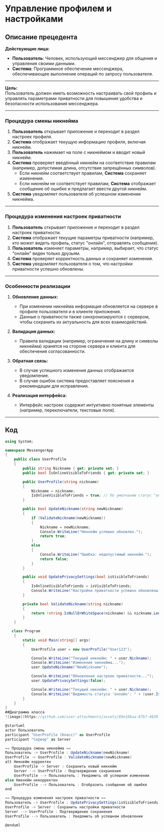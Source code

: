 # Управление профилем и настройками

## Описание прецедента  

**Действующие лица:**  
- **Пользователь**: Человек, использующий мессенджер для общения и управления своими данными.  
- **Система**: Программное обеспечение мессенджера, обеспечивающее выполнение операций по запросу пользователя.  

---

**Цель:**  
Пользователь должен иметь возможность настраивать свой профиль и управлять параметрами приватности для повышения удобства и безопасности использования мессенджера.  

---

### Процедура смены никнейма  

1. **Пользователь** открывает приложение и переходит в раздел настроек профиля.  
2. **Система** отображает текущую информацию профиля, включая никнейм.  
3. **Пользователь** нажимает на поле с никнеймом и вводит новый никнейм.  
4. **Система** проверяет введённый никнейм на соответствие правилам (например, допустимая длина, отсутствие запрещённых символов).  
   - Если никнейм соответствует правилам, **Система** сохраняет изменения.  
   - Если никнейм не соответствует правилам, **Система** отображает сообщение об ошибке и предлагает ввести другой никнейм.  
5. **Система** уведомляет пользователя об успешном изменении никнейма.  

---

### Процедура изменения настроек приватности  

1. **Пользователь** открывает приложение и переходит в раздел настроек приватности.  
2. **Система** отображает текущие параметры приватности (например, кто может видеть профиль, статус "онлайн", отправлять сообщения).  
3. **Пользователь** изменяет параметры, например, выбирает, что статус "онлайн" виден только друзьям.  
4. **Система** проверяет корректность данных и сохраняет изменения.  
5. **Система** уведомляет пользователя о том, что настройки приватности успешно обновлены.  

---

### Особенности реализации  

1. **Обновление данных:**  
   - При изменении никнейма информация обновляется на сервере в профиле пользователя и в клиенте приложения.  
   - Данные о приватности также синхронизируются с сервером, чтобы сохранить их актуальность для всех взаимодействий.  

2. **Валидация данных:**  
   - Правила валидации (например, ограничения на длину и символы никнейма) хранятся на стороне сервера и клиента для обеспечения согласованности.  

3. **Обратная связь:**  
   - В случае успешного изменения данных отображается уведомление.  
   - В случае ошибок система предоставляет пояснения и рекомендации для исправления.  

4. **Реализация интерфейса:**  
   - Интерфейс настроек содержит интуитивно понятные элементы (например, переключатели, текстовые поля).  

---

## Код

```csharp
using System;

namespace MessengerApp
{
    public class UserProfile
    {
        public string Nickname { get; private set; }
        public bool IsOnlineVisibleToFriends { get; private set; }

        public UserProfile(string nickname)
        {
            Nickname = nickname;
            IsOnlineVisibleToFriends = true; // По умолчанию статус "онлайн" виден друзьям
        }

        public bool UpdateNickname(string newNickname)
        {
            if (ValidateNickname(newNickname))
            {
                Nickname = newNickname;
                Console.WriteLine("Никнейм успешно обновлен.");
                return true;
            }
            else
            {
                Console.WriteLine("Ошибка: недопустимый никнейм.");
                return false;
            }
        }

        public void UpdatePrivacySettings(bool isVisibleToFriends)
        {
            IsOnlineVisibleToFriends = isVisibleToFriends;
            Console.WriteLine("Настройки приватности успешно обновлены.");
        }

        private bool ValidateNickname(string nickname)
        {
            return !string.IsNullOrWhiteSpace(nickname) && nickname.Length >= 3 && nickname.Length <= 20;
        }
    }

   class Program
    {
        static void Main(string[] args)
        {
            UserProfile user = new UserProfile("User123");

            Console.WriteLine("Текущий никнейм: " + user.Nickname);
            Console.WriteLine("Изменение никнейма...");
            user.UpdateNickname("NewNickname");

            Console.WriteLine("Обновление настроек приватности...");
            user.UpdatePrivacySettings(false);

            Console.WriteLine("Текущий никнейм: " + user.Nickname);
            Console.WriteLine("Видимость статуса 'онлайн': " + (user.IsOnlineVisibleToFriends ? "Друзья" : "Никто"));
        }
    }
}
##Диаграмма класса
![image](https://github.com/user-attachments/assets/89e10baa-87b7-4630-a458-f867e5da6b22)

@startuml
actor Пользователь
participant "UserProfile (Класс)" as UserProfile
participant "Сервер" as Server

== Процедура смены никнейма ==
Пользователь -> UserProfile : UpdateNickname(newNickname)
UserProfile -> UserProfile : ValidateNickname(newNickname)
alt Никнейм корректен
    UserProfile -> Server : Сохранить новый никнейм
    Server --> UserProfile : Подтверждение сохранения
    UserProfile --> Пользователь : Уведомить об успешном изменении
else Никнейм некорректен
    UserProfile --> Пользователь : Отобразить сообщение об ошибке
end

== Процедура изменения настроек приватности ==
Пользователь -> UserProfile : UpdatePrivacySettings(isVisibleToFriends)
UserProfile -> Server : Сохранить настройки приватности
Server --> UserProfile : Подтверждение сохранения
UserProfile --> Пользователь : Уведомить об успешном обновлении

@enduml
